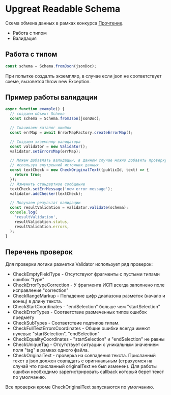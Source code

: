 # Upgreat Readable Schema

Схема обмена данных в рамках конкурса [Прочтение](https://ai.upgreat.one/).

- Работа с типом
- Валидация

## Работа с типом

```ts
const schema = Schema.fromJson(jsonDoc);
```

При попытке создалть экземпляр, в случае если json не соответствует схеме, вызовется throw new Exception.

## Пример работы валидации

```ts
async function example() {
  // создаем объект Schema
  const schema = Schema.fromJson(jsonDoc);

  // Скачиваем каталог ошибок
  const errMap = await ErrorMapFactory.createErrorMap();

  // Создаем экземпляр валидатора
  const validator = new Validator();
  validator.setErrorsMap(errMap);

  // Можем добавлять валидации, в данном случае можно добавить проверку на оригальность текста
  // используя внутренний источник данных
  const textCheck = new CheckOriginalText((publicId, text) => {
    return true;
  });
  // Изменить стандартное сообщение
  textCheck.setErrMessage('new error message');
  validator.addChecker(textCheck);

  // Получаем результат валидации
  const resultValidation = validator.validate(schema);
  console.log(
    'resultValidation',
    resultValidation.status,
    resultValidation.errors,
  );
}
```

## Перечень проверок

Для проверки логики разметки Validator использует ряд проверок:

- CheckEmptyFieldType - Отсутствуют фрагменты с пустыми типами ошибок "type"
- CheckErrorTypeCorrection - У фрагмента ИСП всегда заполнено поле исправление "correction"
- CheckRangeMarkup - Попадение цифр диапазона разметок (начало и конец) в длину текста.
- CheckStartCoordinates - "endSelection" больше чем "startSelection"
- CheckErrorTypes - Соответствие размеченных типов ошибок предмету
- CheckSubTypes - Соответствие подтипов типам.
- CheckFullTextErrorsCoordinates - Общие ошибки всегда имеют нулевые "startSelection", "endSelection"
- CheckEqualityCoordinates - "startSelection" и "endSelection" не равны
- CheckUniqueTag - Отсутствует ситуации с уникальным значением поля "tag" в рамках одного файла.
- CheckOriginalText - проверка на совпадения текста. Присланный текст в json должен совпадать с оригинальным (страхуемся на случай что присланный originalText не был изменен). Для работы ошибки необходимо зарегистрировать callback который берет текст по умолчанию.

Все проверки кроме CheckOriginalText запускаются по умолчанию.
